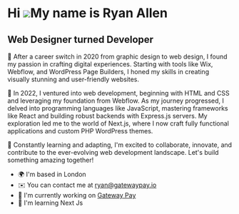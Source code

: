 Hi ![](https://user-images.githubusercontent.com/18350557/176309783-0785949b-9127-417c-8b55-ab5a4333674e.gif)My name is Ryan Allen
==================================================================================================================================

Web Designer turned Developer
-----------------------------

💼 After a career switch in 2020 from graphic design to web design, I found my passion in crafting digital experiences. Starting with tools like Wix, Webflow, and WordPress Page Builders, I honed my skills in creating visually stunning and user-friendly websites.

🚀 In 2022, I ventured into web development, beginning with HTML and CSS and leveraging my foundation from Webflow. As my journey progressed, I delved into programming languages like JavaScript, mastering frameworks like React and building robust backends with Express.js servers. My exploration led me to the world of Next.js, where I now craft fully functional applications and custom PHP WordPress themes.

🌱 Constantly learning and adapting, I'm excited to collaborate, innovate, and contribute to the ever-evolving web development landscape. Let's build something amazing together!

*   🌍  I'm based in London
*   ✉️  You can contact me at [ryan@gatewaypay.io](mailto:ryan@gatewaypay.io)
*   🚀  I'm currently working on [Gateway Pay](http://gatewaypay.io)
*   🧠  I'm learning Next Js

